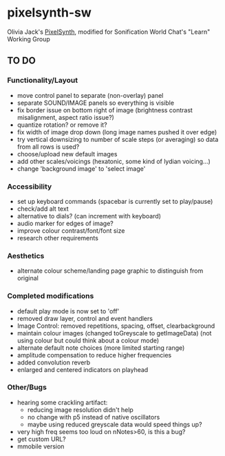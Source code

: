 # pixelsynth-sw
Olivia Jack's [PixelSynth](https://ojack.xyz/PIXELSYNTH/), modified for Sonification World Chat's "Learn" Working Group


## TO DO

### Functionality/Layout
* move control panel to separate (non-overlay) panel
* separate SOUND/IMAGE panels so everything is visible
* fix border issue on bottom right of image (brightness contrast misalignment, aspect ratio issue?)
* quantize rotation? or remove it?
* fix width of image drop down (long image names pushed it over edge)
* try vertical downsizing to number of scale steps (or averaging) so data from all rows is used?
* choose/upload new default images
* add other scales/voicings (hexatonic, some kind of lydian voicing...)
* change 'background image' to 'select image'


### Accessibility
* set up keyboard commands (spacebar is currently set to play/pause)
* check/add alt text
* alternative to dials? (can increment with keyboard)
* audio marker for edges of image?
* improve colour contrast/font/font size
* research other requirements

### Aesthetics
* alternate colour scheme/landing page graphic to distinguish from original


### Completed modifications
* default play mode is now set to 'off'
* removed draw layer, control and event handlers
* Image Control: removed repetitions, spacing, offset, clearbackground
* maintain colour images (changed toGreyscale to getImageData) (not using colour but could think about a colour mode)
* alternate default note choices (more limited starting range)
* amplitude compensation to reduce higher frequencies
* added convolution reverb
* enlarged and centered indicators on playhead

### Other/Bugs
* hearing some crackling artifact:
  * reducing image resolution didn't help
  * no change with p5 instead of native oscillators
  * maybe using reduced greyscale data would speed things up?
* very high freq seems too loud on nNotes>60, is this a bug?
* get custom URL?
* mmobile version
